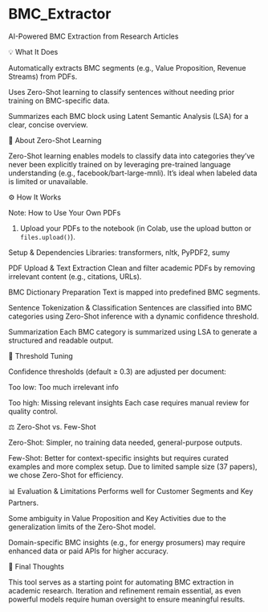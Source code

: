 # BMC_Extractor
AI-Powered BMC Extraction from Research Articles

💡 What It Does 

Automatically extracts BMC segments (e.g., Value Proposition, Revenue Streams) from PDFs. 

Uses Zero-Shot learning to classify sentences without needing prior training on BMC-specific data. 

Summarizes each BMC block using Latent Semantic Analysis (LSA) for a clear, concise overview. 

 

🧠 About Zero-Shot Learning 

Zero-Shot learning enables models to classify data into categories they’ve never been explicitly trained on by leveraging pre-trained language understanding (e.g., facebook/bart-large-mnli). It’s ideal when labeled data is limited or unavailable. 

 

⚙️ How It Works 

Note: How to Use Your Own PDFs
1. Upload your PDFs to the notebook (in Colab, use the upload button or `files.upload()`).

Setup & Dependencies 
 Libraries: transformers, nltk, PyPDF2, sumy 

PDF Upload & Text Extraction 
 Clean and filter academic PDFs by removing irrelevant content (e.g., citations, URLs). 

BMC Dictionary Preparation 
 Text is mapped into predefined BMC segments. 

Sentence Tokenization & Classification 
 Sentences are classified into BMC categories using Zero-Shot inference with a dynamic confidence threshold. 

Summarization 
 Each BMC category is summarized using LSA to generate a structured and readable output. 

 

🎯 Threshold Tuning 

Confidence thresholds (default ≥ 0.3) are adjusted per document: 

Too low: Too much irrelevant info 

Too high: Missing relevant insights 
 Each case requires manual review for quality control. 

 

⚖️ Zero-Shot vs. Few-Shot 

Zero-Shot: Simpler, no training data needed, general-purpose outputs. 

Few-Shot: Better for context-specific insights but requires curated examples and more complex setup. 
 Due to limited sample size (37 papers), we chose Zero-Shot for efficiency. 

 

📊 Evaluation & Limitations 
Performs well for Customer Segments and Key Partners. 

Some ambiguity in Value Proposition and Key Activities due to the generalization limits of the Zero-Shot model. 

Domain-specific BMC insights (e.g., for energy prosumers) may require enhanced data or paid APIs for higher accuracy. 

 

🧭 Final Thoughts 

This tool serves as a starting point for automating BMC extraction in academic research. Iteration and refinement remain essential, as even powerful models require human oversight to ensure meaningful results. 

 
